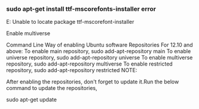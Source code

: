 ### sudo apt-get install ttf-mscorefonts-installer error

E: Unable to locate package ttf-mscorefont-installer

Enable multiverse

Command Line Way of enabling Ubuntu software Repositories For 12.10 and above:
To enable main repository,
sudo add-apt-repository main
To enable universe repository,
sudo add-apt-repository universe
To enable multiverse repository,
sudo add-apt-repository multiverse
To enable restricted repository,
sudo add-apt-repository restricted
NOTE:

After enabling the repositories, don't forget to update it.Run the below command to update the repositories,

sudo apt-get update
